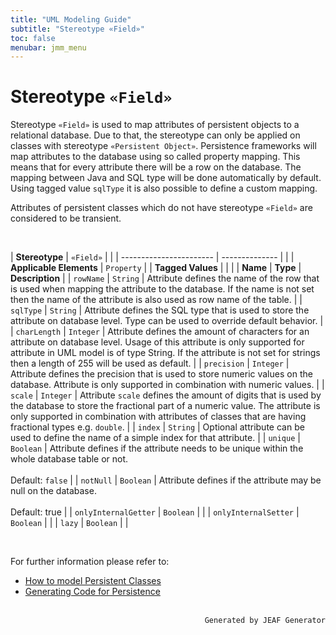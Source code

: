```yaml
---
title: "UML Modeling Guide"
subtitle: "Stereotype «Field»"
toc: false
menubar: jmm_menu
---
```


# Stereotype `«Field»`
Stereotype `«Field»` is used to map attributes of persistent objects to a relational database. Due to that, the stereotype can only be applied on classes with stereotype `«Persistent Object»`. Persistence frameworks will map attributes to the database using so called property mapping. This means that for every attribute there will be a row on the database. The mapping between Java and SQL type will be done automatically by default. Using tagged value `sqlType` it is also possible to define a custom mapping.

Attributes of persistent classes which do not have stereotype `«Field»` are considered to be transient.

<br>

| **Stereotype**          | `«Field»` | |
| ----------------------- | -------------- | |
| **Applicable Elements** | `Property`        |
| **Tagged Values**       |                       |                                                                                                                                                                                                          |
| **Name**                | **Type**              | **Description**                                                                                                                                                                                          |
| `rowName`   | `String` | Attribute defines the name of the row that is used when mapping the attribute to the database. If the name is not set then the name of the attribute is also used as row name of the table. |
| `sqlType`   | `String` | Attribute defines the SQL type that is used to store the attribute on database level. Type can be used to override default behavior. |
| `charLength`   | `Integer` | Attribute defines the amount of characters for an attribute on database level. Usage of this attribute is only supported for attribute in UML model is of type String. If the attribute is not set for strings then a length of 255 will be used as default. |
| `precision`   | `Integer` | Attribute defines the precision that is used to store numeric values on the database. Attribute is only supported in combination with numeric values. |
| `scale`   | `Integer` | Attribute `scale` defines the amount of digits that is used by the database to store the fractional part of a numeric value. The attribute is only supported in combination with attributes of classes that are having fractional types e.g. `double`.  |
| `index`   | `String` | Optional attribute can be used to define the name of a simple index for that attribute. |
| `unique`   | `Boolean` | Attribute defines if the attribute needs to be unique within the whole database table or not.<br><br>Default: `false` |
| `notNull`   | `Boolean` | Attribute defines if the attribute may be null on the database.<br><br>Default: true |
| `onlyInternalGetter`   | `Boolean` |  |
| `onlyInternalSetter`   | `Boolean` |  |
| `lazy`   | `Boolean` |  |

<br>

For further information please refer to:
- [How to model Persistent Classes](/uml-modeling-guide/how-to-model-jeaf-persistence)
- [Generating Code for Persistence](/developer-guide/code-for-jeaf-persistence)


<br>

<div style="text-align: right"><code>Generated by JEAF Generator</code></div>

    